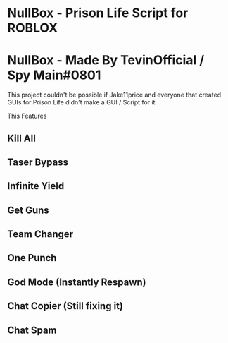 # NullBox - Prison Life Script for ROBLOX
# NullBox - Made By TevinOfficial / Spy Main#0801
This project couldn't be possible if Jake11price and everyone that created GUIs for Prison Life didn't make a GUI / Script for it

This Features

## Kill All

## Taser Bypass

## Infinite Yield

## Get Guns

## Team Changer

## One Punch

## God Mode (Instantly Respawn)

## Chat Copier (Still fixing it)

## Chat Spam
